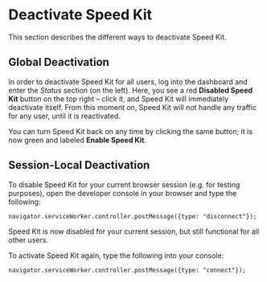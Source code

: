 # Deactivate Speed Kit

This section describes the different ways to deactivate Speed Kit.

## Global Deactivation

In order to deactivate Speed Kit for all users, log into the dashboard and  enter the *Status* section (on the left). 
Here, you see a red **Disabled Speed Kit** button on the top right – click it, and Speed Kit will immediately deactivate itself. 
From this moment on, Speed Kit will not handle any traffic for any user, until it is reactivated. 

You can turn Speed Kit back on any time by clicking the same button; it is now green and labeled **Enable Speed Kit**. 

## Session-Local Deactivation

To disable Speed Kit for your current browser session (e.g. for testing purposes), open the developer console in your browser and type the following:
    
    navigator.serviceWorker.controller.postMessage({type: "disconnect"});
    
Speed Kit is now disabled for your current session, but still functional for all other users. 

To activate Speed Kit again, type the following into your console:

    navigator.serviceWorker.controller.postMessage({type: "connect"});
